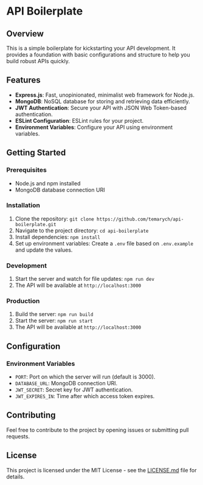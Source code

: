 # API Boilerplate

## Overview

This is a simple boilerplate for kickstarting your API development. It provides a foundation with basic configurations and structure to help you build robust APIs quickly.

## Features

- **Express.js**: Fast, unopinionated, minimalist web framework for Node.js.
- **MongoDB**: NoSQL database for storing and retrieving data efficiently.
- **JWT Authentication**: Secure your API with JSON Web Token-based authentication.
- **ESLint Configuration**: ESLint rules for your project.
- **Environment Variables**: Configure your API using environment variables.

## Getting Started

### Prerequisites

- Node.js and npm installed
- MongoDB database connection URI

### Installation

1. Clone the repository: `git clone https://github.com/temarych/api-boilerplate.git`
2. Navigate to the project directory: `cd api-boilerplate`
3. Install dependencies: `npm install`
4. Set up environment variables: Create a `.env` file based on `.env.example` and update the values.

### Development

1. Start the server and watch for file updates: `npm run dev`
2. The API will be available at `http://localhost:3000`

### Production

1. Build the server: `npm run build`
2. Start the server: `npm run start`
3. The API will be available at `http://localhost:3000`

## Configuration

### Environment Variables

- `PORT`: Port on which the server will run (default is 3000).
- `DATABASE_URL`: MongoDB connection URI.
- `JWT_SECRET`: Secret key for JWT authentication.
- `JWT_EXPIRES_IN`: Time after which access token expires.

## Contributing

Feel free to contribute to the project by opening issues or submitting pull requests.

## License

This project is licensed under the MIT License - see the [LICENSE.md](LICENSE.md) file for details.
